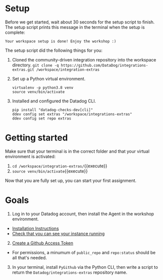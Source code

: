 # Setup
Before we get started, wait about 30 seconds for the setup script to finish.
The setup script prints this message in the terminal when the setup is complete:

```
Your workspace setup is done! Enjoy the workshop :)
```

The setup script did the following things for you:

1. Cloned the community-driven integration repository into the workspace directory.
  `git clone -q https://github.com/DataDog/integrations-extras.git /workspace/integration-extras`

2. Set up a Python virtual environment.
   ```
   virtualenv -p python3.8 venv
   source venv/bin/activate
   ```

3. Installed and configured the Datadog CLI.
   ```
   pip install "datadog-checks-dev[cli]"
   ddev config set extras "/workspace/integrations-extras"
   ddev config set repo extras
   ```
  

# Getting started

Make sure that your terminal is in the correct folder and that your virtual environment is activated:
1. `cd /workspace/integration-extras/`{{execute}}
2. `source venv/bin/activate`{{execute}}

Now that you are fully set up, you can start your first assignment.

# Goals
1. Log in to your Datadog account, then install the Agent in the workshop environment.

  - [Installation Instructions](https://app.datadoghq.com/account/settings#agent/ubuntu)
  - [Check that you can see your instance running](https://app.datadoghq.com/infrastructure)

2. [Create a Github Access Token](https://help.github.com/en/articles/creating-a-personal-access-token-for-the-command-line)

  - For permissions, a minumum of `public_repo` and `repo:status` should be all that's needed.

3. In your terminal, install `PyGithub` via the Python CLI, then write a script to return the `Datadog/integrations-extras` repository name.

